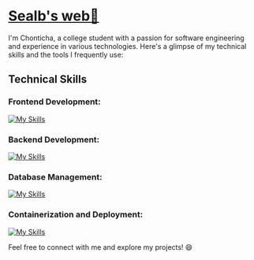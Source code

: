 # [Sealb's web👋](https://licha.vercel.app/)

I'm Chonticha, a college student with a passion for software engineering and experience in various technologies. Here's a glimpse of my technical skills and the tools I frequently use:

## Technical Skills

### Frontend Development:
[![My Skills](https://skillicons.dev/icons?i=vue,react,js,html,css,tailwind)](https://skillicons.dev)
### Backend Development:
[![My Skills](https://skillicons.dev/icons?i=java,spring)](https://skillicons.dev)

### Database Management:
[![My Skills](https://skillicons.dev/icons?i=mysql)](https://skillicons.dev)

### Containerization and Deployment:
[![My Skills](https://skillicons.dev/icons?i=docker,nginx,vercel)](https://skillicons.dev)

Feel free to connect with me and explore my projects! 😄
